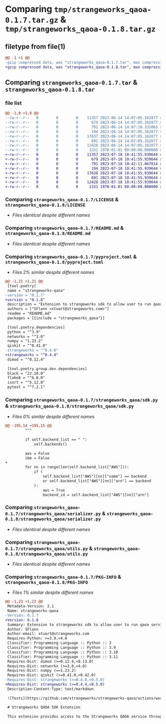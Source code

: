 # Comparing `tmp/strangeworks_qaoa-0.1.7.tar.gz` & `tmp/strangeworks_qaoa-0.1.8.tar.gz`

## filetype from file(1)

```diff
@@ -1 +1 @@
-gzip compressed data, was "strangeworks_qaoa-0.1.7.tar", max compression
+gzip compressed data, was "strangeworks_qaoa-0.1.8.tar", max compression
```

## Comparing `strangeworks_qaoa-0.1.7.tar` & `strangeworks_qaoa-0.1.8.tar`

### file list

```diff
@@ -1,8 +1,8 @@
--rw-r--r--   0        0        0    11357 2023-06-14 14:07:05.162877 strangeworks_qaoa-0.1.7/LICENSE
--rw-r--r--   0        0        0      679 2023-06-14 14:07:05.162877 strangeworks_qaoa-0.1.7/README.md
--rw-r--r--   0        0        0      791 2023-06-14 14:07:18.331063 strangeworks_qaoa-0.1.7/pyproject.toml
--rw-r--r--   0        0        0      194 2023-06-14 14:07:05.162877 strangeworks_qaoa-0.1.7/strangeworks_qaoa/__init__.py
--rw-r--r--   0        0        0    17637 2023-06-14 14:07:05.162877 strangeworks_qaoa-0.1.7/strangeworks_qaoa/sdk.py
--rw-r--r--   0        0        0      691 2023-06-14 14:07:05.162877 strangeworks_qaoa-0.1.7/strangeworks_qaoa/serializer.py
--rw-r--r--   0        0        0    12428 2023-06-14 14:07:05.162877 strangeworks_qaoa-0.1.7/strangeworks_qaoa/utils.py
--rw-r--r--   0        0        0     1331 1970-01-01 00:00:00.000000 strangeworks_qaoa-0.1.7/PKG-INFO
+-rw-r--r--   0        0        0    11357 2023-07-18 10:41:55.939644 strangeworks_qaoa-0.1.8/LICENSE
+-rw-r--r--   0        0        0      679 2023-07-18 10:41:55.939644 strangeworks_qaoa-0.1.8/README.md
+-rw-r--r--   0        0        0      791 2023-07-18 10:42:11.867814 strangeworks_qaoa-0.1.8/pyproject.toml
+-rw-r--r--   0        0        0      194 2023-07-18 10:41:55.939644 strangeworks_qaoa-0.1.8/strangeworks_qaoa/__init__.py
+-rw-r--r--   0        0        0    17638 2023-07-18 10:41:55.939644 strangeworks_qaoa-0.1.8/strangeworks_qaoa/sdk.py
+-rw-r--r--   0        0        0      691 2023-07-18 10:41:55.939644 strangeworks_qaoa-0.1.8/strangeworks_qaoa/serializer.py
+-rw-r--r--   0        0        0    12428 2023-07-18 10:41:55.939644 strangeworks_qaoa-0.1.8/strangeworks_qaoa/utils.py
+-rw-r--r--   0        0        0     1331 1970-01-01 00:00:00.000000 strangeworks_qaoa-0.1.8/PKG-INFO
```

### Comparing `strangeworks_qaoa-0.1.7/LICENSE` & `strangeworks_qaoa-0.1.8/LICENSE`

 * *Files identical despite different names*

### Comparing `strangeworks_qaoa-0.1.7/README.md` & `strangeworks_qaoa-0.1.8/README.md`

 * *Files identical despite different names*

### Comparing `strangeworks_qaoa-0.1.7/pyproject.toml` & `strangeworks_qaoa-0.1.8/pyproject.toml`

 * *Files 2% similar despite different names*

```diff
@@ -1,21 +1,21 @@
 [tool.poetry]
 name = "strangeworks-qaoa"
-version = "0.1.7"
+version = "0.1.8"
 description = "Extension to strangeworks sdk to allow user to run qaoa service"
 authors = ["SFlann <stuart@strangeworks.com>"]
 readme = "README.md"
 packages = [{include = "strangeworks_qaoa"}]
 
 [tool.poetry.dependencies]
 python = "^3.9"
 networkx = "^3.0"
 numpy = "1.23.2"
 qiskit = "^0.41.0"
-strangeworks = "^0.4.0"
+strangeworks = "^0.4.4"
 dimod = "^0.12.4"
 
 [tool.poetry.group.dev.dependencies]
 black = "22.10.0"
 flake8 = "^6.0.0"
 isort = "^5.12.0"
 pytest = "^7.2.1"
```

### Comparing `strangeworks_qaoa-0.1.7/strangeworks_qaoa/sdk.py` & `strangeworks_qaoa-0.1.8/strangeworks_qaoa/sdk.py`

 * *Files 0% similar despite different names*

```diff
@@ -195,14 +195,15 @@
         """
 
         if self.backend_list == " ":
             self.backends()
 
         aws = False
         ibm = False
+
         for nn in range(len(self.backend_list["AWS"])):
             if (
                 self.backend_list["AWS"][nn]["name"] == backend
                 or self.backend_list["AWS"][nn]["arn"] == backend
             ):
                 aws = True
                 backend_id = self.backend_list["AWS"][nn]["arn"]
```

### Comparing `strangeworks_qaoa-0.1.7/strangeworks_qaoa/serializer.py` & `strangeworks_qaoa-0.1.8/strangeworks_qaoa/serializer.py`

 * *Files identical despite different names*

### Comparing `strangeworks_qaoa-0.1.7/strangeworks_qaoa/utils.py` & `strangeworks_qaoa-0.1.8/strangeworks_qaoa/utils.py`

 * *Files identical despite different names*

### Comparing `strangeworks_qaoa-0.1.7/PKG-INFO` & `strangeworks_qaoa-0.1.8/PKG-INFO`

 * *Files 1% similar despite different names*

```diff
@@ -1,23 +1,23 @@
 Metadata-Version: 2.1
 Name: strangeworks-qaoa
-Version: 0.1.7
+Version: 0.1.8
 Summary: Extension to strangeworks sdk to allow user to run qaoa service
 Author: SFlann
 Author-email: stuart@strangeworks.com
 Requires-Python: >=3.9,<4.0
 Classifier: Programming Language :: Python :: 3
 Classifier: Programming Language :: Python :: 3.9
 Classifier: Programming Language :: Python :: 3.10
 Classifier: Programming Language :: Python :: 3.11
 Requires-Dist: dimod (>=0.12.4,<0.13.0)
 Requires-Dist: networkx (>=3.0,<4.0)
 Requires-Dist: numpy (==1.23.2)
 Requires-Dist: qiskit (>=0.41.0,<0.42.0)
-Requires-Dist: strangeworks (>=0.4.0,<0.5.0)
+Requires-Dist: strangeworks (>=0.4.4,<0.5.0)
 Description-Content-Type: text/markdown
 
 ![Tests](https://github.com/strangeworks/strangeworks-qaoa/actions/workflows/cron_test.yml/badge.svg)
 
 # Strangeworks QAOA SDK Extension
 
 This extension provides access to the Strangeworks QAOA service through the SDK.
```

